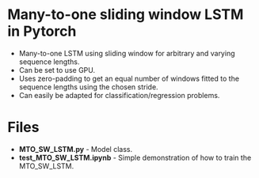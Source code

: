 # Many-to-one sliding window LSTM in Pytorch

* Many-to-one LSTM using sliding window for arbitrary and varying sequence lengths.
* Can be set to use GPU.
* Uses zero-padding to get an equal number of windows fitted to the sequence lengths using the chosen stride.
* Can easily be adapted for classification/regression problems.

# Files

* **MTO_SW_LSTM.py** - Model class.
* **test_MTO_SW_LSTM.ipynb** - Simple demonstration of how to train the MTO_SW_LSTM.
